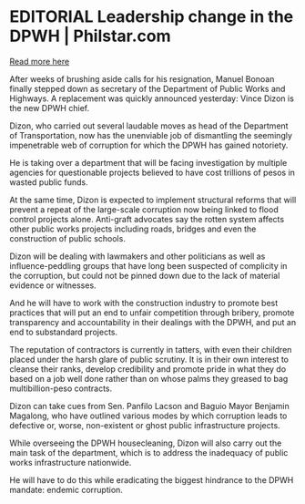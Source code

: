 # EDITORIAL Leadership change in the DPWH | Philstar.com

[Read more here](https://www.philstar.com/opinion/2025/09/01/2469494/editorial-leadership-change-dpwh)

After weeks of brushing aside calls for his resignation, Manuel Bonoan finally stepped down as secretary of the Department of Public Works and Highways. A replacement was quickly announced yesterday: Vince Dizon is the new DPWH chief.

Dizon, who carried out several laudable moves as head of the Department of Transportation, now has the unenviable job of dismantling the seemingly impenetrable web of corruption for which the DPWH has gained notoriety.

He is taking over a department that will be facing investigation by multiple agencies for questionable projects believed to have cost trillions of pesos in wasted public funds.

At the same time, Dizon is expected to implement structural reforms that will prevent a repeat of the large-scale corruption now being linked to flood control projects alone. Anti-graft advocates say the rotten system affects other public works projects including roads, bridges and even the construction of public schools.

Dizon will be dealing with lawmakers and other politicians as well as influence-peddling groups that have long been suspected of complicity in the corruption, but could not be pinned down due to the lack of material evidence or witnesses.

And he will have to work with the construction industry to promote best practices that will put an end to unfair competition through bribery, promote transparency and accountability in their dealings with the DPWH, and put an end to substandard projects.

The reputation of contractors is currently in tatters, with even their children placed under the harsh glare of public scrutiny. It is in their own interest to cleanse their ranks, develop credibility and promote pride in what they do based on a job well done rather than on whose palms they greased to bag multibillion-peso contracts.

Dizon can take cues from Sen. Panfilo Lacson and Baguio Mayor Benjamin Magalong, who have outlined various modes by which corruption leads to defective or, worse, non-existent or ghost public infrastructure projects.

While overseeing the DPWH housecleaning, Dizon will also carry out the main task of the department, which is to address the inadequacy of public works infrastructure nationwide.

He will have to do this while eradicating the biggest hindrance to the DPWH mandate: endemic corruption.